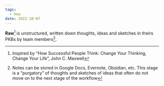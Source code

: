 ```yaml
---
tags:
  - how
date: 2022-10-07
---
```


**Raw**[^202210072158-1] is unstructured, written down thoughts, ideas and sketches in theirs PKBs by team members[^202210072158-2].

[^202210072158-1]: Inspired by “How Successful People Think: Change Your Thinking, Change Your Life”, John C. Maxwell
[^202210072158-2]: Notes can be stored in Google Docs, Evernote, Obsidian, etc. This stage is a “purgatory” of thoughts and sketches of ideas that often do not move on to the next stage of the workflow
